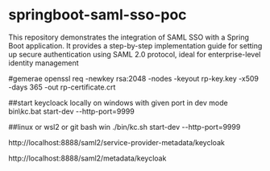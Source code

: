 # springboot-saml-sso-poc
This repository demonstrates the integration of SAML SSO with a Spring Boot application. It provides a step-by-step implementation guide for setting up secure authentication using SAML 2.0 protocol, ideal for enterprise-level identity management


#gemerae 
openssl req -newkey rsa:2048 -nodes -keyout rp-key.key -x509 -days 365 -out rp-certificate.crt


##start keycloack locally on windows with given port in dev mode
bin\kc.bat start-dev --http-port=9999

##linux or wsl2 or git bash win
./bin/kc.sh start-dev --http-port=9999

http://localhost:8888/saml2/service-provider-metadata/keycloak

http://localhost:8888/saml2/metadata/keycloak